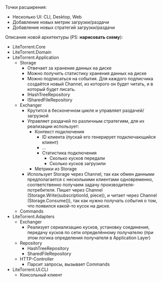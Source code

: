 Точки расширения:

- Несколько UI: CLI, Desktop, Web
- Добавление новых метрик загрузки/раздачи
- Добавление новых стратегий загрузки/раздачи


Описание новой архитектуры (PS: **нарисовать схему**):

- LiteTorrent.Core
- LiteTorrent.Domain
- LiteTorrent.Application
    - Storage
        - Отвечает за хранение данных на диске
        - Можно получить статистику хранения данных на диске
        - Можно подписаться на события. Для каждого подписчика создаётся новый Channel, из которого он будет читать, и в который будет писать.
        - IHashTreeRepository
        - ISharedFileRepository
    - Exchanger
        - Крутится в бесконечном цикле и управляет раздачей/загрузкой
        - Управляет раздачей по различным стратегиям, для их реализации использует:
            - Контекст подключения
                - ID клиента (пускай его генерирует подключающийся клиент)
                - …
                - Статистика подключения
                    - Сколько кусков передали
                    - Сколько кусков загрузили
            - Метрики из Storage
        - Использует Storage через Channel, так как обмен данными предполагается с несколькими клиентами одновременно, соответственно получаем задачу производителя-потребителя. Пишет через Channel (Storage.Write(subscriptionId, piece)), и читает через Channel (Storage.Consume()), так как нужно получать события о том, что появился какой-то кусок на диске.
    - Commands
- LiteTorrent.Adapters
    - Exchanger
        - Реализует сериализацию кусков, установку соединения, передачу кусков по сети определённому получателю (при этом логика определения получателя в Application Layer)
    - Repository
        - HashTreeRepository
        - SharedFileRepository
    - HTTP-Controller
        - Парсит запросы, вызывает Commands
- LiteTorrent.UI.CLI
    - Консольный клиент
